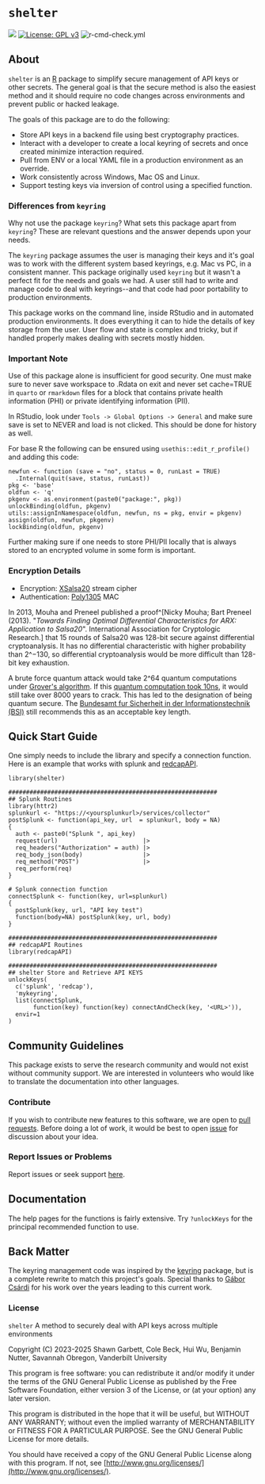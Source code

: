 # `shelter`

![](https://cranlogs.r-pkg.org/badges/grand-total/shelter)
[![License: GPL v3](https://img.shields.io/badge/License-GPL%20v3-blue.svg)](http://www.gnu.org/licenses/gpl-3.0)
![r-cmd-check.yml](https://github.com/vubiostat/shelter/actions/workflows/r-cmd-check.yml/badge.svg?branch=main)

## About

`shelter` is an [R](https://www.r-project.org) package to simplify secure
management of API keys or other secrets. The general goal is that the secure
method is also the easiest method and it should require no code changes 
across environments and prevent public or hacked leakage.

The goals of this package are to do the following:

* Store API keys in a backend file using best cryptography practices.
* Interact with a developer to create a local keyring of secrets and once created minimize interaction required. 
* Pull from ENV or a local YAML file in a production environment as an override.
* Work consistently across Windows, Mac OS and Linux. 
* Support testing keys via inversion of control using a specified function.

### Differences from `keyring`

Why not use the package `keyring`? What sets this package apart from `keyring`?
These are relevant questions and the answer depends upon your needs.

The `keyring` package assumes the user is managing their keys and it's goal was
to work with the different system based keyrings, e.g. Mac vs PC, in a
consistent manner. This package originally used `keyring` but it wasn't a 
perfect fit for the needs and goals we had. A user still had to write and manage
code to deal with keyrings--and that code had poor portability to production
environments.

This package works on the command line, inside RStudio and in automated
production environments. It does everything it can to hide the details of 
key storage from the user. User flow and state is complex and tricky, but if
handled properly makes dealing with secrets mostly hidden. 

### Important Note

Use of this package alone is insufficient for good security. One must make sure to never save workspace to .Rdata on exit and never set
cache=TRUE in `quarto` or `rmarkdown` files for a block that contains private health information (PHI) or private identifying information (PII).

In RStudio, look under `Tools -> Global Options -> General` and make sure save is set to NEVER and load is not clicked. This should be done for history as well. 

For base R the following can be ensured using `usethis::edit_r_profile()` and adding this code:

```
newfun <- function (save = "no", status = 0, runLast = TRUE)
  .Internal(quit(save, status, runLast))
pkg <- 'base'
oldfun <- 'q'
pkgenv <- as.environment(paste0("package:", pkg))
unlockBinding(oldfun, pkgenv)
utils::assignInNamespace(oldfun, newfun, ns = pkg, envir = pkgenv)
assign(oldfun, newfun, pkgenv)
lockBinding(oldfun, pkgenv)
```

Further making sure if one needs to store PHI/PII locally that is always stored to an encrypted volume in some form is important. 

### Encryption Details

* Encryption: [XSalsa20](https://en.wikipedia.org/wiki/Salsa20) stream cipher
* Authentication: [Poly1305](https://en.wikipedia.org/wiki/Poly1305) MAC

In 2013, Mouha and Preneel published a proof^[Nicky Mouha; Bart Preneel (2013). "_Towards Finding Optimal Differential Characteristics for ARX: Application to Salsa20_". International Association for Cryptologic Research.] that 15 rounds of Salsa20 was 128-bit secure against differential cryptoanalysis. It has no differential characteristic with higher probability than 2^−130, so differential cryptoanalysis would be more difficult than 128-bit key exhaustion.

A brute force quantum attack would take 2^64 quantum computations under 
[Grover's algorithm](https://en.wikipedia.org/wiki/Grover%27s_algorithm). If this
[quantum computation took 10ns](https://crypto.stackexchange.com/questions/77000/is-128-bit-security-still-considered-strong-in-2020-within-the-context-of-both/77014#77014), it would still take over 8000 years to crack. This has led to the designation of being quantum secure.
The [Bundesamt fur Sicherheit in der Informationstechnik \(BSI\)](https://www.bsi.bund.de/SharedDocs/Downloads/EN/BSI/Publications/TechGuidelines/TG02102/BSI-TR-02102-1.html) still recommends this
as an acceptable key length.

## Quick Start Guide

One simply needs to include the library and specify a connection function. Here
is an example that works with splunk and [redcapAPI](https://github.com/vubiostat/redcapAPI).

```
library(shelter)

###########################################################
## Splunk Routines
library(httr2)
splunkurl <- "https://<yoursplunkurl>/services/collector"
postSplunk <- function(api_key, url  = splunkurl, body = NA)
{
  auth <- paste0("Splunk ", api_key)
  request(url)                        |>
  req_headers("Authorization" = auth) |>
  req_body_json(body)                 |>
  req_method("POST")                  |>
  req_perform(req)
}

# Splunk connection function
connectSplunk <- function(key, url=splunkurl)
{
  postSplunk(key, url, "API key test")
  function(body=NA) postSplunk(key, url, body)
}

###########################################################
## redcapAPI Routines
library(redcapAPI)

###########################################################
## shelter Store and Retrieve API KEYS
unlockKeys(
  c('splunk', 'redcap'),
  'mykeyring',
  list(connectSplunk,
       function(key) function(key) connectAndCheck(key, '<URL>')),
  envir=1
)

```

## Community Guidelines

This package exists to serve the research community and would not exist without community support. We are interested in volunteers who would like to translate the documentation into other languages.

### Contribute

If you wish to contribute new features to this software, we are open to [pull requests](https://github.com/vubiostat/shelter/pulls). Before doing a lot of work, it would be best to open [issue](https://github.com/vubiostat/shelter/issues) for discussion about your idea. 

### Report Issues or Problems

Report issues or seek support [here](https://github.com/vubiostat/shelter/issues).

## Documentation

The help pages for the functions is fairly extensive. Try `?unlockKeys` for the 
principal recommended function to use.

## Back Matter

The keyring management code was inspired by the [keyring](https://github.com/r-lib/keyring) package, but is
a complete rewrite to match this project's goals. Special thanks to [Gábor Csárdi](https://github.com/gaborcsardi) for his work over the years leading
to this current work.

### License

`shelter` A method to securely deal with API keys across multiple environments

Copyright (C) 2023-2025 Shawn Garbett, Cole Beck, Hui Wu, Benjamin Nutter, Savannah Obregon, Vanderbilt University

This program is free software: you can redistribute it and/or modify
it under the terms of the GNU General Public License as published by
the Free Software Foundation, either version 3 of the License, or
(at your option) any later version.

This program is distributed in the hope that it will be useful,
but WITHOUT ANY WARRANTY; without even the implied warranty of
MERCHANTABILITY or FITNESS FOR A PARTICULAR PURPOSE.  See the
GNU General Public License for more details.

You should have received a copy of the GNU General Public License
along with this program.  If not, see [http://www.gnu.org/licenses/](http://www.gnu.org/licenses/).
